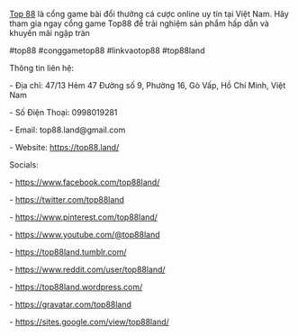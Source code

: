 <p><a href="https://top88.land/">Top 88</a> là cổng game bài đổi thưởng cá cược online uy tín tại Việt Nam. Hãy tham gia ngay cổng game Top88 để trải nghiệm sản phẩm hấp dẫn và khuyến mãi ngập tràn<p>
<p>#top88 #conggametop88 #linkvaotop88 #top88land<p>
<p>Thông tin liên hệ:<p>
<p>- Địa chỉ: 47/13 Hẻm 47 Đường số 9, Phường 16, Gò Vấp, Hồ Chí Minh, Việt Nam<p>
<p>- Số Điện Thoại: 0998019281<p>
<p>- Email: top88.land@gmail.com<p>
<p>- Website: <a href="https://top88.land/">https://top88.land/</a><p>
<p>Socials:<p>
<p>- <a href="https://www.facebook.com/top88land/">https://www.facebook.com/top88land/</a><p>
<p>- <a href="https://twitter.com/top88land">https://twitter.com/top88land</a><p>
<p>- <a href="https://www.pinterest.com/top88land/">https://www.pinterest.com/top88land/</a><p>
<p>- <a href="https://www.youtube.com/@top88land">https://www.youtube.com/@top88land</a><p>
<p>- <a href="https://top88land.tumblr.com/">https://top88land.tumblr.com/</a><p>
<p>- <a href="https://www.reddit.com/user/top88land/">https://www.reddit.com/user/top88land/</a><p>
<p>- <a href="https://top88land.wordpress.com/">https://top88land.wordpress.com/</a><p>
<p>- <a href="https://gravatar.com/top88land">https://gravatar.com/top88land</a><p>
<p>- <a href="https://sites.google.com/view/top88land/">https://sites.google.com/view/top88land/</a><p>
